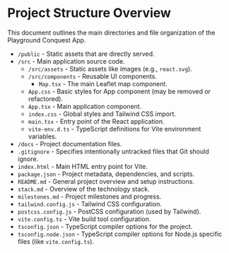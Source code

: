 # Project Structure Overview

This document outlines the main directories and file organization of the Playground Conquest App.

- `/public` - Static assets that are directly served.
- `/src` - Main application source code.
  - `/src/assets` - Static assets like images (e.g., `react.svg`).
  - `/src/components` - Reusable UI components.
    - `Map.tsx` - The main Leaflet map component.
  - `App.css` - Basic styles for App component (may be removed or refactored).
  - `App.tsx` - Main application component.
  - `index.css` - Global styles and Tailwind CSS import.
  - `main.tsx` - Entry point of the React application.
  - `vite-env.d.ts` - TypeScript definitions for Vite environment variables.
- `/docs` - Project documentation files.
- `.gitignore` - Specifies intentionally untracked files that Git should ignore.
- `index.html` - Main HTML entry point for Vite.
- `package.json` - Project metadata, dependencies, and scripts.
- `README.md` - General project overview and setup instructions.
- `stack.md` - Overview of the technology stack.
- `milestones.md` - Project milestones and progress.
- `tailwind.config.js` - Tailwind CSS configuration.
- `postcss.config.js` - PostCSS configuration (used by Tailwind).
- `vite.config.ts` - Vite build tool configuration.
- `tsconfig.json` - TypeScript compiler options for the project.
- `tsconfig.node.json` - TypeScript compiler options for Node.js specific files (like `vite.config.ts`).
